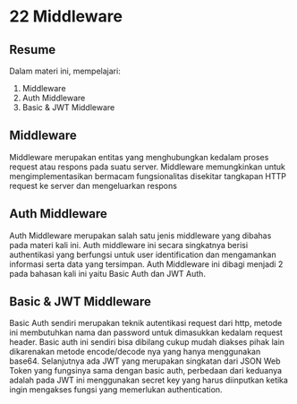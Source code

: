 # 22 Middleware
## Resume

Dalam materi ini, mempelajari:
  1. Middleware 
  2. Auth Middleware
  3. Basic & JWT Middleware
  
## Middleware
Middleware merupakan entitas yang menghubungkan kedalam proses request atau respons pada suatu server. Middleware memungkinkan untuk mengimplementasikan bermacam fungsionalitas disekitar tangkapan HTTP request ke server dan mengeluarkan respons

## Auth Middleware
Auth Middleware merupakan salah satu jenis middleware yang dibahas pada materi kali ini. Auth middleware ini secara singkatnya berisi authentikasi yang berfungsi untuk user identification dan mengamankan informasi serta data yang tersimpan. Auth Middleware ini dibagi menjadi 2 pada bahasan kali ini yaitu Basic Auth dan JWT Auth.

## Basic & JWT Middleware
Basic Auth sendiri merupakan teknik autentikasi request dari http, metode ini membutuhkan nama dan password untuk dimasukkan kedalam request header. Basic auth ini sendiri bisa dibilang cukup mudah diakses pihak lain dikarenakan metode encode/decode nya yang hanya menggunakan base64. Selanjutnya ada JWT yang merupakan singkatan dari JSON Web Token yang fungsinya sama dengan basic auth, perbedaan dari keduanya adalah pada JWT ini menggunakan secret key yang harus diinputkan ketika ingin mengakses fungsi yang memerlukan authentication.


